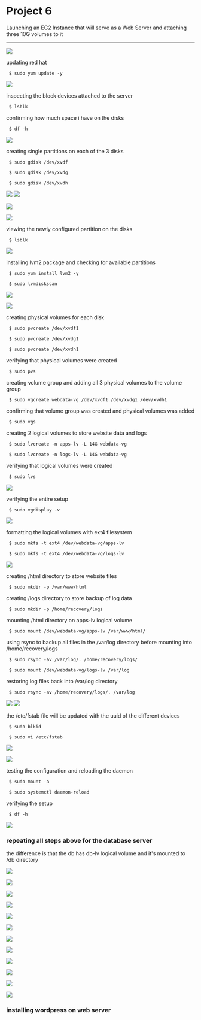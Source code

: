# Project 6

Launching an EC2 Instance that will serve as a Web Server and attaching three 10G volumes to it

___
![](images/vol1.png)

updating red hat

` $ sudo yum update -y`

![](images/update.png)

inspecting the block devices attached to the server

` $ lsblk`

confirming how much space i have on the disks

` $ df -h`

![](images/devdf4.png)

creating single partitions on each of the 3 disks

` $ sudo gdisk /dev/xvdf`

` $ sudo gdisk /dev/xvdg`

` $ sudo gdisk /dev/xvdh`

![](images/xdvf5.png)
![](images/xvdf5again.png)

![](images/xvdg6.png)

![](images/xvdh7.png)

viewing the newly configured partition on the disks

` $ lsblk`

![](images/lsblk8.png)

installing lvm2 package and checking for available partitions

` $ sudo yum install lvm2 -y`

` $ sudo lvmdiskscan`

![](images/yuminst9.png)

![](images/lvmdiskscan10.png)

creating physical volumes for each disk

` $ sudo pvcreate /dev/xvdf1`

` $ sudo pvcreate /dev/xvdg1`

` $ sudo pvcreate /dev/xvdh1`

verifying that physical volumes were created 

` $ sudo pvs`

creating volume group and adding all 3 physical volumes to the volume group

` $ sudo vgcreate webdata-vg /dev/xvdf1 /dev/xvdg1 /dev/xvdh1`

confirming that volume group was created and physical volumes was added

` $ sudo vgs`

creating 2 logical volumes to store website data and logs

` $ sudo lvcreate -n apps-lv -L 14G webdata-vg`

` $ sudo lvcreate -n logs-lv -L 14G webdata-vg`

verifying that logical volumes were created

` $ sudo lvs`

![](images/pvvglv11.png)

verifying the entire setup

` $ sudo vgdisplay -v`

![](images/vgdisplay12.png)

formatting the logical volumes with ext4 filesystem

` $ sudo mkfs -t ext4 /dev/webdata-vg/apps-lv`

` $ sudo mkfs -t ext4 /dev/webdata-vg/logs-lv`

![](images/mkfs13.png)

creating /html directory to store website files

` $ sudo mkdir -p /var/www/html`

creating /logs directory to store backup of log data

` $ sudo mkdir -p /home/recovery/logs`

mounting /html directory on apps-lv logical volume

` $ sudo mount /dev/webdata-vg/apps-lv /var/www/html/`

using rsync to backup all files in the /var/log directory before mounting into /home/recovery/logs

` $ sudo rsync -av /var/log/. /home/recovery/logs/`

` $ sudo mount /dev/webdata-vg/logs-lv /var/log`

restoring log files back into /var/log directory

` $ sudo rsync -av /home/recovery/logs/. /var/log`

![](images/dirbkup14.png)
![](images/dirbkup14again.png)

the /etc/fstab file will be updated with the uuid of the different devices

` $ sudo blkid`

` $ sudo vi /etc/fstab`

![](images/blkidetc15.png)

![](images/fstab16.png)

testing the configuration and reloading the daemon

` $ sudo mount -a`

` $ sudo systemctl daemon-reload`

verifying the setup 

` $ df -h`

![](images/mountdaemon17.png)

### repeating all steps above for the database server

the difference is that the  db has db-lv logical volume and it's mounted to /db directory

![](images/update.png)

![](images/dbvol.png)

![](images/db1.png)

![](images/dbxvdf2.png)

![](images/dbxvdg3.png)

![](images/dbxvdh4.png)

![](images/dblsblk5.png)

![](images/dblvminst6.png)

![](images/dblvmdlvcreate7.png)

![](images/dbverify8.png)

![](images/dbmkfs2fstab9.png)

![](images/dbfstabveri10.png)

### installing wordpress on web server

